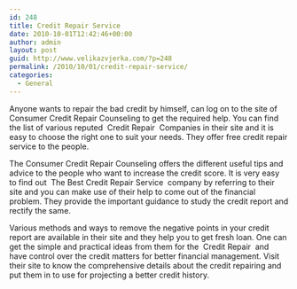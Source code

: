 ```yaml
---
id: 248
title: Credit Repair Service
date: 2010-10-01T12:42:46+00:00
author: admin
layout: post
guid: http://www.velikazvjerka.com/?p=248
permalink: /2010/10/01/credit-repair-service/
categories:
  - General
---
```

Anyone wants to repair the bad credit by himself, can log on to the site of Consumer Credit Repair Counseling to get the required help. You can find the list of various reputed &nbsp;Credit Repair&nbsp; Companies in their site and it is easy to choose the right one to suit your needs. They offer free credit repair service to the people.

The Consumer Credit Repair Counseling offers the different useful tips and advice to the people who want to increase the credit score. It is very easy to find out &nbsp;The Best Credit Repair Service&nbsp; company by referring to their site and you can make use of their help to come out of the financial problem. They provide the important guidance to study the credit report and rectify the same.

Various methods and ways to remove the negative points in your credit report are available in their site and they help you to get fresh loan. One can get the simple and practical ideas from them for the &nbsp;Credit Repair&nbsp; and have control over the credit matters for better financial management. Visit their site to know the comprehensive details about the credit repairing and put them in to use for projecting a better credit history.